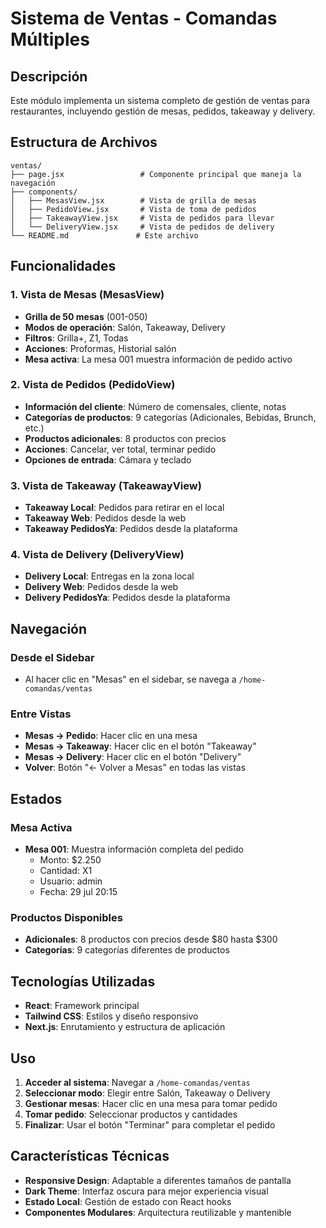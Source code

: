 # Sistema de Ventas - Comandas Múltiples

## Descripción
Este módulo implementa un sistema completo de gestión de ventas para restaurantes, incluyendo gestión de mesas, pedidos, takeaway y delivery.

## Estructura de Archivos

```
ventas/
├── page.jsx                 # Componente principal que maneja la navegación
├── components/
│   ├── MesasView.jsx        # Vista de grilla de mesas
│   ├── PedidoView.jsx       # Vista de toma de pedidos
│   ├── TakeawayView.jsx     # Vista de pedidos para llevar
│   └── DeliveryView.jsx     # Vista de pedidos de delivery
└── README.md               # Este archivo
```

## Funcionalidades

### 1. Vista de Mesas (MesasView)
- **Grilla de 50 mesas** (001-050)
- **Modos de operación**: Salón, Takeaway, Delivery
- **Filtros**: Grilla+, Z1, Todas
- **Acciones**: Proformas, Historial salón
- **Mesa activa**: La mesa 001 muestra información de pedido activo

### 2. Vista de Pedidos (PedidoView)
- **Información del cliente**: Número de comensales, cliente, notas
- **Categorías de productos**: 9 categorías (Adicionales, Bebidas, Brunch, etc.)
- **Productos adicionales**: 8 productos con precios
- **Acciones**: Cancelar, ver total, terminar pedido
- **Opciones de entrada**: Cámara y teclado

### 3. Vista de Takeaway (TakeawayView)
- **Takeaway Local**: Pedidos para retirar en el local
- **Takeaway Web**: Pedidos desde la web
- **Takeaway PedidosYa**: Pedidos desde la plataforma

### 4. Vista de Delivery (DeliveryView)
- **Delivery Local**: Entregas en la zona local
- **Delivery Web**: Pedidos desde la web
- **Delivery PedidosYa**: Pedidos desde la plataforma

## Navegación

### Desde el Sidebar
- Al hacer clic en "Mesas" en el sidebar, se navega a `/home-comandas/ventas`

### Entre Vistas
- **Mesas → Pedido**: Hacer clic en una mesa
- **Mesas → Takeaway**: Hacer clic en el botón "Takeaway"
- **Mesas → Delivery**: Hacer clic en el botón "Delivery"
- **Volver**: Botón "← Volver a Mesas" en todas las vistas

## Estados

### Mesa Activa
- **Mesa 001**: Muestra información completa del pedido
  - Monto: $2.250
  - Cantidad: X1
  - Usuario: admin
  - Fecha: 29 jul 20:15

### Productos Disponibles
- **Adicionales**: 8 productos con precios desde $80 hasta $300
- **Categorías**: 9 categorías diferentes de productos

## Tecnologías Utilizadas
- **React**: Framework principal
- **Tailwind CSS**: Estilos y diseño responsivo
- **Next.js**: Enrutamiento y estructura de aplicación

## Uso

1. **Acceder al sistema**: Navegar a `/home-comandas/ventas`
2. **Seleccionar modo**: Elegir entre Salón, Takeaway o Delivery
3. **Gestionar mesas**: Hacer clic en una mesa para tomar pedido
4. **Tomar pedido**: Seleccionar productos y cantidades
5. **Finalizar**: Usar el botón "Terminar" para completar el pedido

## Características Técnicas

- **Responsive Design**: Adaptable a diferentes tamaños de pantalla
- **Dark Theme**: Interfaz oscura para mejor experiencia visual
- **Estado Local**: Gestión de estado con React hooks
- **Componentes Modulares**: Arquitectura reutilizable y mantenible 